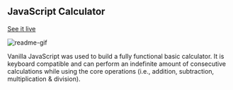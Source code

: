 ## JavaScript Calculator

[See it live](http://christophszcz.github.io/JavaScriptCalculator/)

![readme-gif](https://media.giphy.com/media/pO2kF85Rz9jG0/giphy.gif)

Vanilla JavaScript was used to build a fully functional basic calculator. It is keyboard compatible and can perform an indefinite amount of consecutive calculations while using the core operations (i.e., addition, subtraction, multiplication & division).
